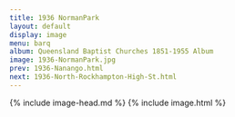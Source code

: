 ```yaml
---
title: 1936 NormanPark
layout: default
display: image
menu: barq
album: Queensland Baptist Churches 1851-1955 Album
image: 1936-NormanPark.jpg
prev: 1936-Nanango.html
next: 1936-North-Rockhampton-High-St.html
---
```

{% include image-head.md %}
{% include image.html %}